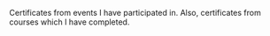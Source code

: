 Certificates from events I have participated in. Also, certificates from courses which I have completed.

